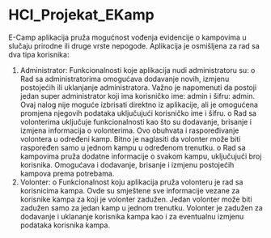 # HCI_Projekat_EKamp
 
E-Camp aplikacija pruža mogućnost vođenja evidencije o kampovima u slučaju prirodne ili druge 
vrste nepogode. Aplikacija je osmišljena za rad sa dva tipa korisnika: 
1. Administrator: 
Funkcionalnosti koje aplikacija nudi administratoru su: 
o Rad sa administratorima omogućava dodavanje novih, izmjenu postojećih ili 
uklanjanje administratora. Važno je napomenuti da postoji jedan super 
administrator koji ima korisničko ime: admin i šifru: admin. Ovaj nalog nije 
moguće izbrisati direktno iz aplikacije, ali je omogućena promjena njegovih 
podataka uključujući korisničko ime i šifru. 
o Rad sa volonterima uključuje funkcionalnosti kao što su dodavanje, brisanje i 
izmjena informacija o volonterima. Ovo obuhvata i raspoređivanje volontera u 
određeni kamp. Bitno je naglasiti da volonter može biti raspoređen samo u 
jednom kampu u određenom trenutku. 
o Rad sa kampovima pruža dodatne informacije o svakom kampu, uključujući broj 
korisnika. Omogućava i dodavanje, brisanje i izmjenu postojećih kampova prema 
potrebama. 
2. Volonter: 
o Funkcionalnost koju aplikacija pruža volonteru je rad sa korisnicima kampa. Ovde 
su smještene sve informacije vezane za korisnike kampa za koji je volonter 
zadužen. Jedan volonter može biti zadužen samo za jedan kamp u jednom 
trenutku. Volonter je zadužen za dodavanje i uklananje korisnika kampa kao i za 
eventualnu izmjenu podataka korisnika kampa.

